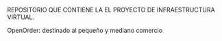 REPOSITORIO QUE CONTIENE LA EL PROYECTO DE INFRAESTRUCTURA VIRTUAL.

OpenOrder: destinado al pequeño y mediano comercio